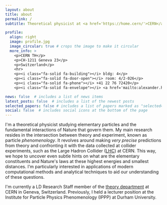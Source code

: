 ```yaml
---
layout: about
title: about
permalink: /
subtitle: Theoretical physicist at <a href='https://home.cern/'>CERN</a>.

profile:
  align: right
  image: profile.jpg
  image_circular: true # crops the image to make it circular
  more_info: >
    <p>CERN TH</p>
    <p>CH-1211 Geneva 23</p>
    <p>Switzerland</p>
    <hr>
    <p><i class="fa-solid fa-building"></i> bldg: 4</p>
    <p><i class="fa-solid fa-door-open"></i> room: 4/2-026</p>
    <p><i class="fa-solid fa-phone"></i> +41 22 76 72420</p>
    <p><i class="fa-solid fa-envelope"></i> <a href='mailto:alexander.huss@cern.ch' style="font-size:0.9rem;">alexander.huss@cern.ch</a></p>

news: false  # includes a list of news items
latest_posts: false  # includes a list of the newest posts
selected_papers: false # includes a list of papers marked as "selected={true}"
social: false  # includes social icons at the bottom of the page
---
```


I'm a theoretical physicist studying elementary particles and the fundamental interactions of Nature that govern them.
My main research resides in the intersection between theory and experiment, known as particle *phenomenology*.  It revolves around making *very precise* predictions from theory and confronting it with the data collected at collider experiments, such as the Large Hadron Collider (<a href='https://home.web.cern.ch/resources/faqs/facts-and-figures-about-lhc'>LHC</a>) at CERN. 
This way, we hope to uncover even subtle hints on what are the elementary constituents and Nature's laws at these highest energies and smallest distances.
I'm particularly interested in applications of modern computational methods and analytical techniques to aid our understanding of these questions.

I'm currently a LD Research Staff member of the <a href='https://theory.cern/'>theory department</a> at CERN in Geneva, Switzerland.
Previously, I held a lecturer position at the Institute for Particle Physics Phenomenology (IPPP) at Durham University.


